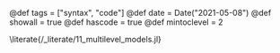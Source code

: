 @def tags = ["syntax", "code"]
@def date = Date("2021-05-08")
@def showall = true
@def hascode = true
@def mintoclevel = 2

\literate{/_literate/11_multilevel_models.jl}
